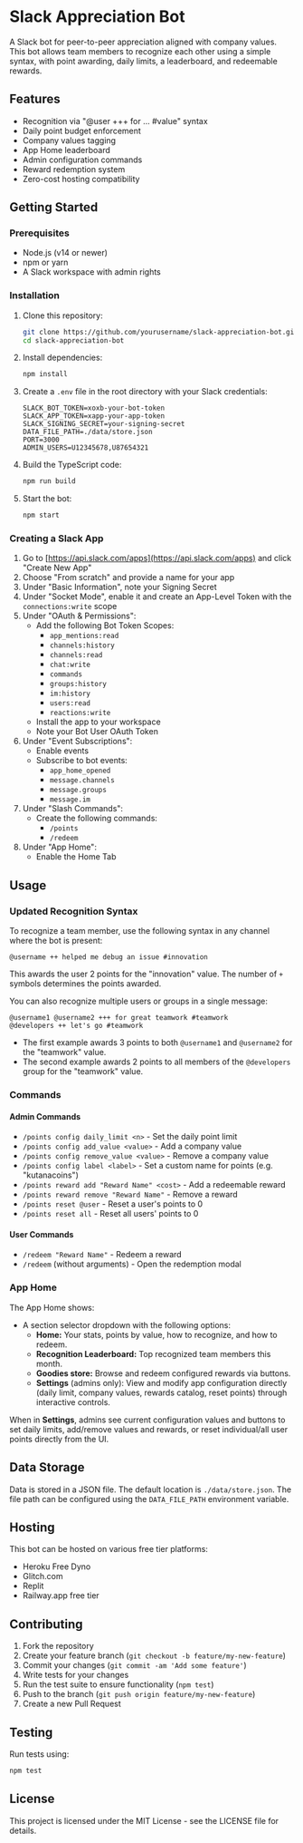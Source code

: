 # Slack Appreciation Bot

A Slack bot for peer-to-peer appreciation aligned with company values. This bot allows team members to recognize each other using a simple syntax, with point awarding, daily limits, a leaderboard, and redeemable rewards.

## Features

- Recognition via "@user +++ for ... #value" syntax
- Daily point budget enforcement
- Company values tagging
- App Home leaderboard
- Admin configuration commands
- Reward redemption system
- Zero-cost hosting compatibility

## Getting Started

### Prerequisites

- Node.js (v14 or newer)
- npm or yarn
- A Slack workspace with admin rights

### Installation

1. Clone this repository:
   ```bash
   git clone https://github.com/yourusername/slack-appreciation-bot.git
   cd slack-appreciation-bot
   ```

2. Install dependencies:
   ```bash
   npm install
   ```

3. Create a `.env` file in the root directory with your Slack credentials:
   ```
   SLACK_BOT_TOKEN=xoxb-your-bot-token
   SLACK_APP_TOKEN=xapp-your-app-token
   SLACK_SIGNING_SECRET=your-signing-secret
   DATA_FILE_PATH=./data/store.json
   PORT=3000
   ADMIN_USERS=U12345678,U87654321
   ```

4. Build the TypeScript code:
   ```bash
   npm run build
   ```

5. Start the bot:
   ```bash
   npm start
   ```

### Creating a Slack App

1. Go to [https://api.slack.com/apps](https://api.slack.com/apps) and click "Create New App"
2. Choose "From scratch" and provide a name for your app
3. Under "Basic Information", note your Signing Secret
4. Under "Socket Mode", enable it and create an App-Level Token with the `connections:write` scope
5. Under "OAuth & Permissions":
   - Add the following Bot Token Scopes:
     - `app_mentions:read`
     - `channels:history`
     - `channels:read`
     - `chat:write`
     - `commands`
     - `groups:history`
     - `im:history`
     - `users:read`
     - `reactions:write`
   - Install the app to your workspace
   - Note your Bot User OAuth Token
6. Under "Event Subscriptions":
   - Enable events
   - Subscribe to bot events:
     - `app_home_opened`
     - `message.channels`
     - `message.groups`
     - `message.im`
7. Under "Slash Commands":
   - Create the following commands:
     - `/points`
     - `/redeem`
8. Under "App Home":
   - Enable the Home Tab

## Usage

### Updated Recognition Syntax

To recognize a team member, use the following syntax in any channel where the bot is present:

```
@username ++ helped me debug an issue #innovation
```

This awards the user 2 points for the "innovation" value. The number of `+` symbols determines the points awarded.

You can also recognize multiple users or groups in a single message:

```
@username1 @username2 +++ for great teamwork #teamwork
@developers ++ let's go #teamwork
```

- The first example awards 3 points to both `@username1` and `@username2` for the "teamwork" value.
- The second example awards 2 points to all members of the `@developers` group for the "teamwork" value.

### Commands

#### Admin Commands

- `/points config daily_limit <n>` - Set the daily point limit
- `/points config add_value <value>` - Add a company value
- `/points config remove_value <value>` - Remove a company value
- `/points config label <label>` - Set a custom name for points (e.g. "kutanacoins")
- `/points reward add "Reward Name" <cost>` - Add a redeemable reward
- `/points reward remove "Reward Name"` - Remove a reward
- `/points reset @user` - Reset a user's points to 0
- `/points reset all` - Reset all users' points to 0

#### User Commands

- `/redeem "Reward Name"` - Redeem a reward
- `/redeem` (without arguments) - Open the redemption modal

### App Home

The App Home shows:

- A section selector dropdown with the following options:
  - **Home:** Your stats, points by value, how to recognize, and how to redeem.
  - **Recognition Leaderboard:** Top recognized team members this month.
  - **Goodies store:** Browse and redeem configured rewards via buttons.
  - **Settings** (admins only): View and modify app configuration directly (daily limit, company values, rewards catalog, reset points) through interactive controls.

When in **Settings**, admins see current configuration values and buttons to set daily limits, add/remove values and rewards, or reset individual/all user points directly from the UI.

## Data Storage

Data is stored in a JSON file. The default location is `./data/store.json`. The file path can be configured using the `DATA_FILE_PATH` environment variable.

## Hosting

This bot can be hosted on various free tier platforms:

- Heroku Free Dyno
- Glitch.com
- Replit
- Railway.app free tier

## Contributing

1. Fork the repository
2. Create your feature branch (`git checkout -b feature/my-new-feature`)
3. Commit your changes (`git commit -am 'Add some feature'`)
4. Write tests for your changes
5. Run the test suite to ensure functionality (`npm test`)
6. Push to the branch (`git push origin feature/my-new-feature`)
7. Create a new Pull Request

## Testing

Run tests using:

```bash
npm test
```

## License

This project is licensed under the MIT License - see the LICENSE file for details.